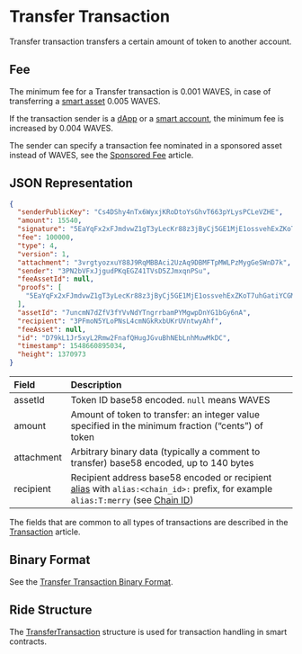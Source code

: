 # Transfer Transaction

Transfer transaction transfers a certain amount of token to another account.

## Fee

The minimum fee for a Transfer transaction is 0.001 WAVES, in case of transferring a [smart asset](/en/blockchain/token/smart-asset) 0.005 WAVES.

If the transaction sender is a [dApp](/en/blockchain/account/dapp) or a [smart account](/en/blockchain/account/smart-account), the minimum fee is increased by 0.004 WAVES.

The sender can specify a transaction fee nominated in a sponsored asset instead of WAVES, see the [Sponsored Fee](/en/blockchain/waves-protocol/sponsored-fee) article.

## JSON Representation

```json
{
  "senderPublicKey": "Cs4DShy4nTx6WyxjKRoDtoYsGhvT663pYLysPCLeVZHE",
  "amount": 15540,
  "signature": "5EaYqFx2xFJmdvwZ1gT3yLecKr88z3jByCj5GE1MjE1ossvehExZKoT7uhGatiYCGM9Co8iUR8Q5ce52XDmno3rn",
  "fee": 100000,
  "type": 4,
  "version": 1,
  "attachment": "3vrgtyozxuY88J9RqMBBAci2UzAq9DBMFTpMWLPzMygGeSWnD7k",
  "sender": "3PN2bVFxJjgudPKqEGZ41TVsD5ZJmxqnPSu",
  "feeAssetId": null,
  "proofs": [
    "5EaYqFx2xFJmdvwZ1gT3yLecKr88z3jByCj5GE1MjE1ossvehExZKoT7uhGatiYCGM9Co8iUR8Q5ce52XDmno3rn"
  ],
  "assetId": "7uncmN7dZfV3fYVvNdYTngrrbamPYMgwpDnYG1bGy6nA",
  "recipient": "3PFmoN5YLoPNsL4cmNGkRxbUKrUVntwyAhf",
  "feeAsset": null,
  "id": "D79kL1Jr5xyL2Rmw2FnafQHugJGvuBhNEbLnhMuwMkDC",
  "timestamp": 1548660895034,
  "height": 1370973
}
```

| Field | Description |
| :--- | :--- |
| assetId | Token ID base58 encoded. `null` means WAVES |
| amount | Amount of token to transfer: an integer value specified in the minimum fraction (“cents”) of token |
| attachment | Arbitrary binary data (typically a comment to transfer) base58 encoded, up to 140 bytes |
| recipient | Recipient address base58 encoded or recipient [alias](/en/blockchain/account/alias) with `alias:<chain_id>:` prefix, for example `alias:T:merry` (see [Chain ID](/en/blockchain/blockchain-network/#chain-id)) |

The fields that are common to all types of transactions are described in the [Transaction](/en/blockchain/transaction/#json-representation) article.

## Binary Format

See the [Transfer Transaction Binary Format](/en/blockchain/binary-format/transaction-binary-format/transfer-transaction-binary-format).

## Ride Structure

The [TransferTransaction](/en/ride/structures/transaction-structures/transfer-transaction) structure is used for transaction handling in smart contracts.

